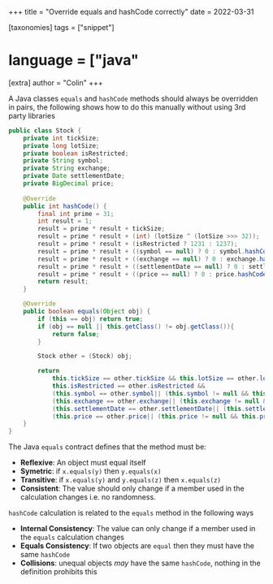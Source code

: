 +++
title = "Override equals and hashCode correctly"
date = 2022-03-31

[taxonomies]
tags = ["snippet"]
# language = ["java"

[extra]
author = "Colin"
+++

A Java classes `equals` and `hashCode` methods should always be overridden in pairs, the following shows how to do this manually without using 3rd party libraries

```java
public class Stock {
    private int tickSize;
    private long lotSize;
    private boolean isRestricted;
    private String symbol;
    private String exchange;
    private Date settlementDate;
    private BigDecimal price;
        
    @Override
    public int hashCode() {
        final int prime = 31;
        int result = 1;
        result = prime * result + tickSize;
        result = prime * result + (int) (lotSize ^ (lotSize >>> 32));
        result = prime * result + (isRestricted ? 1231 : 1237);
        result = prime * result + ((symbol == null) ? 0 : symbol.hashCode());
        result = prime * result + ((exchange == null) ? 0 : exchange.hashCode());
        result = prime * result + ((settlementDate == null) ? 0 : settlementDate.hashCode());
        result = prime * result + ((price == null) ? 0 : price.hashCode());
        return result;
    }

    @Override
    public boolean equals(Object obj) {
        if (this == obj) return true;
        if (obj == null || this.getClass() != obj.getClass()){
            return false;
        }

        Stock other = (Stock) obj;

        return  
            this.tickSize == other.tickSize && this.lotSize == other.lotSize && 
            this.isRestricted == other.isRestricted &&
            (this.symbol == other.symbol|| (this.symbol != null && this.symbol.equals(other.symbol))) && 
            (this.exchange == other.exchange|| (this.exchange != null && this.exchange.equals(other.exchange))) &&
            (this.settlementDate == other.settlementDate|| (this.settlementDate != null && this.settlementDate.equals(other.settlementDate))) &&
            (this.price == other.price|| (this.price != null && this.price.equals(other.price)));
    }
}
```

The Java `equals` contract defines that the method must be:

- **Reflexive**: An object must equal itself
- **Symetric**: if `x.equals(y)` then `y.equals(x)`
- **Transitive**: if `x.equals(y)` and `y.equals(z)` then `x.equals(z)`
- **Consistent**: The value should only change if a member used in the calculation changes i.e. no randomness.

`hashCode` calculation is related to the `equals` method in the following ways

- **Internal Consistency**: The value can only change if a member used in the `equals` calculation changes
- **Equals Consistency**: If two objects are `equal` then they must have the same `hashCode`
- **Collisions**: unequal objects *may* have the same `hashCode`, nothing in the definition prohibits this
